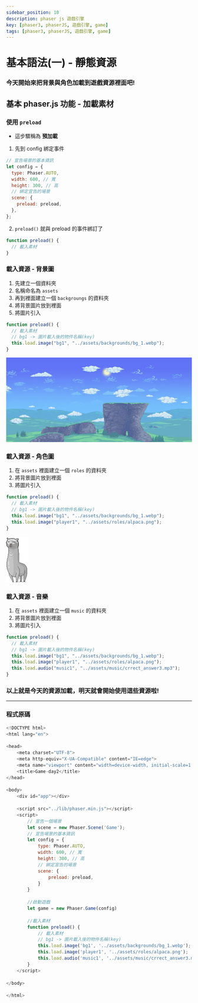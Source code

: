 ```yaml
---
sidebar_position: 10
description: phaser js 遊戲引擎 
key: [phaser3, phaserJS, 遊戲引擎, game]
tags: [phaser3, phaserJS, 遊戲引擎, game]
---
```


# 基本語法(一) - 靜態資源
### 今天開始來把背景與角色加載到遊戲資源裡面吧!

## 基本 phaser.js 功能 - 加載素材

### 使用 `preload`

- 這步驟稱為 **預加載**

1. 先到 config 綁定事件

```javascript
// 宣告場景的基本資訊
let config = {
  type: Phaser.AUTO,
  width: 600, // 寬
  height: 300, // 高
  // 綁定宣告的場景
  scene: {
    preload: preload,
  },
};
```

2. `preload()` 就與 preload 的事件綁訂了

```javascript
function preload() {
  // 載入素材
}
```

### 載入資源 - 背景圖

1. 先建立一個資料夾
2. 名稱命名為 `assets`
3. 再到裡面建立一個 `backgroungs` 的資料夾
4. 將背景圖片放到裡面
5. 將圖片引入

```javascript
function preload() {
  // 載入素材
  // bg1 -> 圖片載入後的物件名稱(key)
  this.load.image("bg1", "../assets/backgrounds/bg_1.webp");
}
```

![mdImg](https://raw.githubusercontent.com/LonelyYeezhiChicken/chicken-personal/main/static/mdImgs/phaser/note/backgrounds/bg_1.webp)

### 載入資源 - 角色圖

1.  在 `assets` 裡面建立一個 `roles` 的資料夾
2.  將背景圖片放到裡面
3.  將圖片引入

```javascript
function preload() {
  // 載入素材
  // bg1 -> 圖片載入後的物件名稱(key)
  this.load.image("bg1", "../assets/backgrounds/bg_1.webp");
  this.load.image("player1", "../assets/roles/alpaca.png");
}
```

![草泥馬圖](https://github.com/LonelyYeezhiChicken/chicken-personal/blob/main/static/mdImgs/phaser/note/roles/alpaca.png?raw=true)

### 載入資源 - 音樂

1.  在 `assets` 裡面建立一個 `music` 的資料夾
2.  將背景圖片放到裡面
3.  將圖片引入

```javascript
function preload() {
  // 載入素材
  // bg1 -> 圖片載入後的物件名稱(key)
  this.load.image("bg1", "../assets/backgrounds/bg_1.webp");
  this.load.image("player1", "../assets/roles/alpaca.png");
  this.load.audio("music1", "../assets/music/crrect_answer3.mp3");
}
```

### 以上就是今天的資源加載，明天就會開始使用這些資源啦!

---

### 程式原碼

```javascript
<!DOCTYPE html>
<html lang="en">

<head>
    <meta charset="UTF-8">
    <meta http-equiv="X-UA-Compatible" content="IE=edge">
    <meta name="viewport" content="width=device-width, initial-scale=1.0">
    <title>Game-day2</title>
</head>

<body>
    <div id="app"></div>

    <script src="../lib/phaser.min.js"></script>
    <script>
        // 宣告一個場景
        let scene = new Phaser.Scene('Game');
        // 宣告場景的基本資訊
        let config = {
            type: Phaser.AUTO,
            width: 600, // 寬
            height: 300, // 高
            // 綁定宣告的場景
            scene: {
                preload: preload,
            }
        }

        //啟動遊戲
        let game = new Phaser.Game(config)

        //載入素材
        function preload() {
            // 載入素材
            // bg1 -> 圖片載入後的物件名稱(key)
            this.load.image('bg1', '../assets/backgrounds/bg_1.webp');
            this.load.image('player1', '../assets/roles/alpaca.png');
            this.load.audio('music1', '../assets/music/crrect_answer3.mp3');
        }
    </script>

</body>

</html>
```
